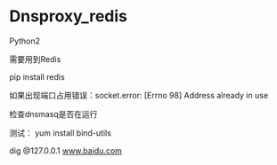 # Dnsproxy_redis

Python2

需要用到Redis

pip install redis

如果出现端口占用错误：socket.error: [Errno 98] Address already in use

检查dnsmasq是否在运行

测试：
yum install bind-utils

dig @127.0.0.1 www.baidu.com
